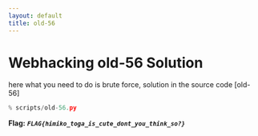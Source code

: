 ```yaml
---
layout: default
title: old-56
---
```


# Webhacking old-56 Solution

here what you need to do is brute force, solution in the source code
[old-56]
```python
% scripts/old-56.py
```


**Flag:** ***`FLAG{himiko_toga_is_cute_dont_you_think_so?}`*** 

